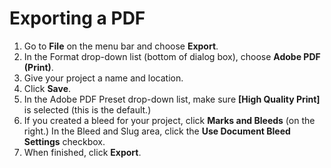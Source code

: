 # Exporting a PDF

1. Go to **File** on the menu bar and choose **Export**.
2. In the Format drop-down list \(bottom of dialog box\), choose **Adobe PDF \(Print\)**. 
3. Give your project a name and location.
4. Click **Save**.
5. In the Adobe PDF Preset drop-down list, make sure **\[High Quality Print\]** is selected \(this is the default.\)
6. If you created a bleed for your project, click **Marks and Bleeds** \(on the right.\) In the Bleed and Slug area, click the **Use Document Bleed Settings** checkbox.
7. When finished, click **Export**.



